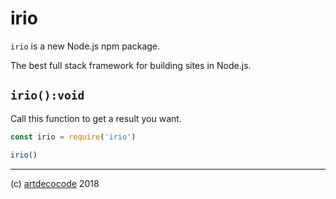 # irio

`irio` is a new Node.js npm package.

The best full stack framework for building sites in Node.js.

## `irio():void`

Call this function to get a result you want.

```js
const irio = require('irio')

irio()
```

---

(c) [artdecocode][1] 2018

[1]: https://artdeco.bz
